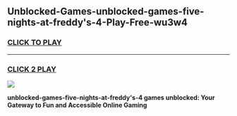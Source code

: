 
## Unblocked-Games-unblocked-games-five-nights-at-freddy's-4-Play-Free-wu3w4
<h3>
<a href="https://premium76.site?title=unblocked-games-five-nights-at-freddy's-4&ref=19M">CLICK TO PLAY</a></h3>
<hr>

<h3>
<a href="https://premium76.site?title=unblocked-games-five-nights-at-freddy's-4&ref=19M">CLICK 2 PLAY</a>
  
</h3>

<a href="https://premium76.site?title=unblocked-games-five-nights-at-freddy's-4&ref=19M"><img src="https://clearcache.store/games.png"></a>


**unblocked-games-five-nights-at-freddy's-4 games unblocked: Your Gateway to Fun and Accessible Online Gaming**
